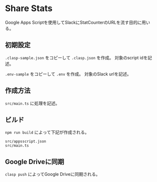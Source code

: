 # Share Stats
Google Apps Scriptを使用してSlackにStatCounterのURLを流す目的に用いる。

## 初期設定
`.clasp-sample.json` をコピーして `.clasp.json` を作成。
対象のscript idを記述。

`.env-sample` をコピーして `.env` を作成。
対象のSlack urlを記述。

## 作成方法
`src/main.ts` に処理を記述。

## ビルド
`npm run build` によって下記が作成される。

```
src/appsscript.json
src/main.ts
```

## Google Driveに同期
`clasp push` によってGoogle Driveに同期される。